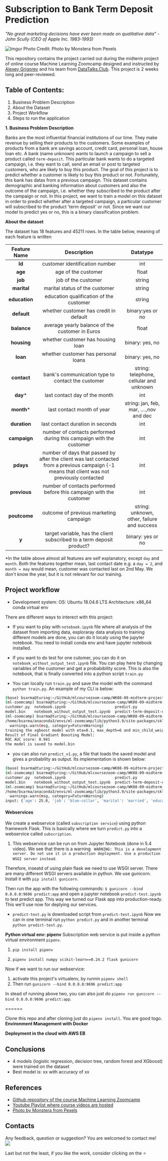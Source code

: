 # Subscription to Bank Term Deposit Prediction

*"No great marketing decisions have ever been made on qualitative data" - John Scully (CEO of Apple Inc. 1983-1993)*

![Imgur](https://i.imgur.com/qGlDEkY.jpg)
Photo Credit: Photo by Monstera from Pexels

This repository contains the project carried out during the midterm project of online course Machine Learning Zoomcamp designed and instructed by [Alexey Grigorev](https://github.com/alexeygrigorev) and his team from [DataTalks.Club](https://datatalks.club/). This project is 2 weeks long and peer-reviewed.

## Table of Contents:

1. Business Problem Description
2. About the Dataset
3. Project Workflow
4. Steps to run the application 


**1. Business Problem Description**

Banks are the most influential financial institutions of our time. They make revenue by selling their products to the customers. Some examples of products from a bank are savings account, credit card, personal loan, house loan etc. A bank (name unknown) wants to launch a campaign to sell a product called `term-deposit`. This particular bank wants to do a targeted campaign, i.e. they want to call, send an email or post to targeted customers, who are likely to buy this product. The goal of this project is to predict whether a customer is likely to buy this product or not.  Fortunately, this bank has datas from a previous campaign. This dataset contains demographic and banking information about customers and also the outcome of the campaign, i.e. whether they subscribed to the product after the campaign or not. In this project, we want to train a model on this dataset in order to predict whether after a targeted campaign, a particular customer will subscribed to the product 'term deposit' or not. Since we want our model to predict yes or no, this is a binary classification problem.

**About the dataset**

The dataset has 18 features and 45211 rows. In the table below, meaning of each feature is written


|  Feature Name  |             Description             |  Datatype  |
|:--------:|:-----------------------------------:|:-----------------------------------:|
|    **Id**   |  customer identification number  |   int    |
|    **age**   |  age of the customer |    float  | 
|    **job**   |  job of the customer |    string  |
|   **marital**   | marital status of the customer | string |
| **education** |    education qualification of the customer   | string |
| **default** |  whether customer has credit in default | binary:yes or no| 
|  **balance**  |average yearly balance of the customer in Euros  |float | 
| **housing**  |  whether customer has housing loan| binary: yes, no |
| **loan**  |  whether customer has personal loans | binary: yes, no |
| **contact**  |  bank's communication type to contact the customer | string: telephone, cellular and unknown |
| **day***  |  last contact day of the month | int |
| **month***  |  last contact month of year|  string: jan, feb, mar, ....,nov and dec |
| **duration**  |  last contact duration in seconds| int |
| **campaign**  |  number of contacts performed during this campaign with the customer  | int | 
| **pdays**  |  number of days that passed by after the client was last contacted from a previous campaign (-1 means that client was not previously contacted  | int  |
| **previous**  |  number of contacts performed before this campaign with the customer | int | 
| **poutcome**  |  outcome of previous marketing campaign | string: unknown, other, failure and success  |
| **y**  |  target variable, has the client subscribed to a term deposit product? | binary: yes or no |

*In the table above almost all features are self explanatory, except `day` and `month`.  Both the features together mean, last contact date e.g. a `day = 2`, and `month = may` would mean, customer was contacted last on 2nd May. We don't know the year, but it is not relevant for our training. 

## Project workflow

- Development system: 
   OS: Ubuntu 18.04.6 LTS
   Architecture: x86_64
   conda virtual env 

There are different ways to interect with this project:
   
- If you want to play with `notebook.ipynb` file where all analysis of the dataset from importing data, exploraray data analysis to training different models are done, you can do it localy using the jupyter notebook. You need to install conda env and have jupyter notebook installed.

- If you want to do test for one cutomer, you can do it on `notebook_without_output_test.ipynb` file. You can play here by changing variables of the customer and get a probabibility score. This is also the notebook, that is finally converted into a python script `train.py`

- You can locally run  `train.py` and save the model with the command `python train.py`. An example of my CLI is below:

```bash
(base) bsarma@turing:~/GitHub/mlcoursezoom-camp/WK08-09-midterm-project$ conda activate ml-zoomcamp
(ml-zoomcamp) bsarma@turing:~/GitHub/mlcoursezoom-camp/WK08-09-midterm-project$ ls
customer.py  notebook.ipynb                      predict.py                     README.md
model.bin    notebook_without_output_test.ipynb  predict-term-deposit-data.csv  train.py
(ml-zoomcamp) bsarma@turing:~/GitHub/mlcoursezoom-camp/WK08-09-midterm-project$ python train.py 
/home/bsarma/anaconda3/envs/ml-zoomcamp/lib/python3.9/site-packages/sklearn/utils/deprecation.py:87: FutureWarning: Function get_feature_names is deprecated; get_feature_names is deprecated in 1.0 and will be removed in 1.2. Please use get_feature_names_out instead.
  warnings.warn(msg, category=FutureWarning)
training the xgboost model with eta=0.1, max_depth=6 and min_child_weight=10
Result of Final Gradient Boosting Model:
ROC AUC score: 0.941
the model is saved to model.bin
```
- you can also run `predict_v1.py`, a file that loads the saved model and gives a probability as output. Its implementation is shown below:

```bash
(base) bsarma@turing:~/GitHub/mlcoursezoom-camp/WK08-09-midterm-project$ conda activate ml-zoomcamp
(ml-zoomcamp) bsarma@turing:~/GitHub/mlcoursezoom-camp/WK08-09-midterm-project$ ls
customer.py  notebook.ipynb                      predict.py                     predict_v1.py  train.py
model.bin    notebook_without_output_test.ipynb  predict-term-deposit-data.csv  README.md
(ml-zoomcamp) bsarma@turing:~/GitHub/mlcoursezoom-camp/WK08-09-midterm-project$ python predict_v1.py 
/home/bsarma/anaconda3/envs/ml-zoomcamp/lib/python3.9/site-packages/sklearn/utils/deprecation.py:87: FutureWarning: Function get_feature_names is deprecated; get_feature_names is deprecated in 1.0 and will be removed in 1.2. Please use get_feature_names_out instead.
  warnings.warn(msg, category=FutureWarning)
input: {'age': 25.0, 'job': 'blue-collar', 'marital': 'married', 'education': 'secondary', 'default': 'no', 'balance': 11674.0, 'housing': 'yes', 'loan': 'no', 'contact': 'unknown', 'day': 5, 'month': 'may', 'duration': 257, 'campaign': 1, 'pdays': -1, 'previous': 0, 'poutcome': 'yes'}
```
#### Webservices
We create a webservice (called `subscription service`) using python framework Flask. This is basically where we turn `predict.py` into a webservice called `subscription`. 

1. This webservice can be run on from Jupyter Notebook (done in 5.4 video). We see that there is a warning ` WARNING: This is a development server. Do not use it in a production deployment. Use a production WSGI server instead`.

Therefore, inseatd of using plain flask we need to use WSGI server. There are many different WSGI servers available in python. We use gunicorn. Install it with `pip install gunicorn`.

Then run the app with the following commands:
`$ gunicorn --bind 0.0.0.0:9696 predict:app`
and open a jupyter notebook `predict-test.ipynb` to test predict app.
This way we turned our Flask app into production-ready. This we'll use now for deplying our services.

- `predict-test.py` is downloaded script from `predict-test.ipynb`
Now we can in one terminal run `python predict.py` and in another terminal `python predict-test.py`. 


**Python virtual env: pipenv**
Subscription web service is put inside a python virtual environment  `pipenv`. 
1. `pip install pipenv`

2. `pipenv install numpy scikit-learn==0.24.2 flask gunicorn`

Now if we want to run our webservice: 
1. activate this project's virtualenv, by runnin `pipenv shell`
2. Then run `gunicorn --bind 0.0.0.0:9696 predict:app`

In stead of running above two, you can also just do `pipenv run gunicorn --bind 0.0.0.0:9696 predict:app`.

======

Clone this repo and after cloning just do `pipenv install`. You are good togo. 
**Environment Management with Docker**

**Deployment in the cloud with AWS EB**

## Conclusions

- 4 models (logistic regression, decision tree, random forest and XGboost)  were trained on the dataset
- Best model is: xx with accuracy of xx

## References

- [Github repository of the course Machine Learning Zoomcamp](https://github.com/alexeygrigorev/mlbookcamp-code/tree/master/course-zoomcamp) 
- [Youtube Playlist where course videos are hosted](https://www.youtube.com/playlist?list=PL3MmuxUbc_hIhxl5Ji8t4O6lPAOpHaCLR) 
- [Photo by Monstera from Pexels](https://www.pexels.com/photo/cutout-paper-composition-of-bank-with-dollar-bills-5849548/)

## Contacts
Any feedback, question or suggestion? You are welcomed to contact me!<br>
[<img src="https://img.shields.io/badge/Gmail-EA4335?style=flat-square&logo=Gmail&logoColor=white" />](mailto:b.sarma1729@gmail.com)


Last but not the least, if you like the work, consider clicking on the ⭐